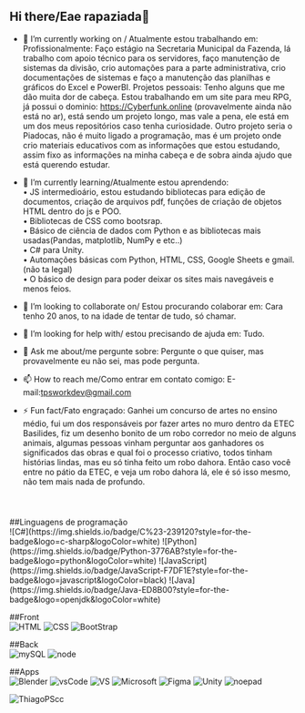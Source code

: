 ## Hi there/Eae rapaziada👋



- 🔭 I’m currently working on / Atualmente estou trabalhando em:
Profissionalmente:
  Faço estágio na Secretaria Municipal da Fazenda, lá trabalho com apoio técnico para os servidores, faço manutenção de sistemas da divisão, crio automações para a parte administrativa, crio documentações de sistemas e faço a manutenção das planilhas e gráficos do Excel e PowerBI.
Projetos pessoais:
  Tenho alguns que me dão muita dor de cabeça. Estou trabalhando em um site para meu RPG, já possui o dominio: https://Cyberfunk.online (provavelmente ainda não está no ar), está sendo um projeto longo, mas vale a pena, ele está em um dos meus repositórios caso tenha curiosidade. 
  Outro projeto seria o Piadocas, não é muito ligado a programação, mas é um projeto onde crio materiais educativos com as informações que estou estudando, assim fixo as informações na minha cabeça e de sobra ainda ajudo que está querendo estudar. 

- 🌱 I’m currently learning/Atualmente estou aprendendo:<br />
  • JS intermedioário, estou estudando bibliotecas para edição de documentos, criação de arquivos pdf, funções de criação de objetos HTML dentro do js e POO.<br />
  • Bibliotecas de CSS como bootsrap.<br />
  • Básico de ciência de dados com Python e as bibliotecas mais usadas(Pandas, matplotlib, NumPy e etc..)<br />
  • C# para Unity.<br />
  • Automações básicas com Python, HTML, CSS, Google Sheets e gmail. (não ta legal)<br />
  • O básico de design para poder deixar os sites mais navegáveis e menos feios.<br />

- 👯 I’m looking to collaborate on/ Estou procurando colaborar em:
  Cara tenho 20 anos, to na idade de tentar de tudo, só chamar.
- 🤔 I’m looking for help with/ estou precisando de ajuda em:
  Tudo.
- 💬 Ask me about/me pergunte sobre:
  Pergunte o que quiser, mas provavelmente eu não sei, mas pode pergunta.
- 📫 How to reach me/Como entrar em contato comigo:
E-mail:tpsworkdev@gmail.com
- ⚡ Fun fact/Fato engraçado:
Ganhei um concurso de artes no ensino médio, fui um dos responsáveis por fazer artes no muro dentro da ETEC Basilides, fiz um desenho bonito de um robo corredor no meio de alguns animais, algumas pessoas vinham perguntar aos ganhadores os significados das obras e qual foi o processo criativo, todos tinham histórias lindas, mas eu só tinha feito um robo dahora. Então caso você entre no pátio da ETEC, e veja um robo dahora lá, ele é só isso mesmo, não tem mais nada de profundo.
<div style="background-image: url('[Fundo sla oq.png](https://github.com/ThiagoPScc/Piadocas/blob/b1f1f226f446b331e9324e239360bccedc623169/Fundo%20sla%20oq.png)'); background-size: cover; padding: 20px;">
</div>
##Linguagens de programação<br>
![C#](https://img.shields.io/badge/C%23-239120?style=for-the-badge&logo=c-sharp&logoColor=white)
![Python](https://img.shields.io/badge/Python-3776AB?style=for-the-badge&logo=python&logoColor=white)
![JavaScript](https://img.shields.io/badge/JavaScript-F7DF1E?style=for-the-badge&logo=javascript&logoColor=black)
![Java](https://img.shields.io/badge/Java-ED8B00?style=for-the-badge&logo=openjdk&logoColor=white)

##Front<br>
![HTML](https://img.shields.io/badge/HTML5-E34F26?style=for-the-badge&logo=html5&logoColor=white)
![CSS](https://img.shields.io/badge/CSS3-1572B6?style=for-the-badge&logo=css3&logoColor=white)
![BootStrap](https://img.shields.io/badge/Bootstrap-563D7C?style=for-the-badge&logo=bootstrap&logoColor=white)

##Back<br>
![mySQL](https://img.shields.io/badge/MySQL-005C84?style=for-the-badge&logo=mysql&logoColor=white)
![node](https://img.shields.io/badge/Node.js-43853D?style=for-the-badge&logo=node.js&logoColor=white)

##Apps<br>
![Blender](https://img.shields.io/badge/blender-%23F5792A.svg?style=for-the-badge&logo=blender&logoColor=white)
![vsCode](https://img.shields.io/badge/Visual_Studio_Code-0078D4?style=for-the-badge&logo=visual%20studio%20code&logoColor=white)
![VS](https://img.shields.io/badge/Visual_Studio-5C2D91?style=for-the-badge&logo=visual%20studio&logoColor=white)
![Microsoft](https://img.shields.io/badge/Microsoft_Office-D83B01?style=for-the-badge&logo=microsoft-office&logoColor=white)
![Figma](https://img.shields.io/badge/Figma-F24E1E?style=for-the-badge&logo=figma&logoColor=white)
![Unity](https://img.shields.io/badge/Unity-100000?style=for-the-badge&logo=unity&logoColor=white)
![noepad](https://img.shields.io/badge/Notepad++-90E59A.svg?style=for-the-badge&logo=notepad%2B%2B&logoColor=black)

![ThiagoPScc](https://github-readme-stats.vercel.app/api?username=ThiagoPScc&theme=graywhite&show_icons=true)

</div>


